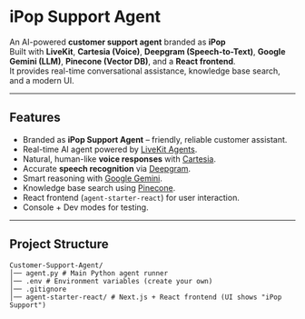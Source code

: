 # iPop Support Agent

An AI-powered **customer support agent** branded as **iPop**  
Built with **LiveKit**, **Cartesia (Voice)**, **Deepgram (Speech-to-Text)**, **Google Gemini (LLM)**, **Pinecone (Vector DB)**, and a **React frontend**.  
It provides real-time conversational assistance, knowledge base search, and a modern UI.

---

## Features
- Branded as **iPop Support Agent** – friendly, reliable customer assistant.
- Real-time AI agent powered by [LiveKit Agents](https://docs.livekit.io/agents/).
- Natural, human-like **voice responses** with [Cartesia](https://cartesia.ai/).
- Accurate **speech recognition** via [Deepgram](https://deepgram.com/).
- Smart reasoning with [Google Gemini](https://deepmind.google/technologies/gemini/).
- Knowledge base search using [Pinecone](https://www.pinecone.io/).
- React frontend (`agent-starter-react`) for user interaction.
- Console + Dev modes for testing.

---

## Project Structure
```
Customer-Support-Agent/
│── agent.py # Main Python agent runner
│── .env # Environment variables (create your own)
│── .gitignore
│── agent-starter-react/ # Next.js + React frontend (UI shows "iPop Support")

```